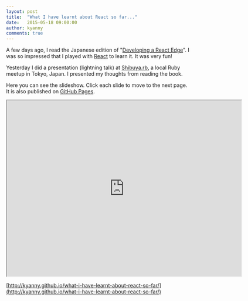 ```yaml
---
layout: post
title:  "What I have learnt about React so far..."
date:   2015-05-18 09:00:00
author: kyanny
comments: true
---
```


A few days ago, I read the Japanese edition of "[Developing a React Edge](http://shop.oreilly.com/product/9781939902122.do?sortby=publicationDate)". I was so impressed that I played with [React](https://facebook.github.io/react/) to learn it. It was very fun!

Yesterday I did a presentation (lightning talk) at [Shibuya.rb](https://shibuyarb.doorkeeper.jp/), a local Ruby meetup in Tokyo, Japan. I presented my thoughts from reading the book.

Here you can see the slideshow. Click each slide to move to the next page. It is also published on [GitHub Pages](http://kyanny.github.io/what-i-have-learnt-about-react-so-far/).

<iframe src="http://kyanny.github.io/what-i-have-learnt-about-react-so-far/" width="640" height="480"></iframe>

[http://kyanny.github.io/what-i-have-learnt-about-react-so-far/](http://kyanny.github.io/what-i-have-learnt-about-react-so-far/)
